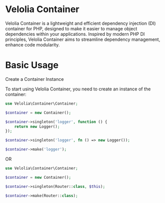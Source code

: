 # Velolia Container
Velolia Container is a lightweight and efficient dependency injection (DI) container for PHP, designed to make it easier to manage object dependencies within your applications. Inspired by modern PHP DI principles, Velolia Container aims to streamline dependency management, enhance code modularity.

# Basic Usage
Create a Container Instance

To start using Velolia Container, you need to create an instance of the container:

```php
use Velolia\Container\Container;

$container = new Container();

$container->singleton('logger', function () {
    return new Logger();
});

$container->singleton('logger', fn () => new Logger());

$container->make('logger');

```

OR
```php
use Velolia\Container\Container;

$container = new Container();

$container->singleton(Router::class, $this);

$container->make(Router::class);

```
